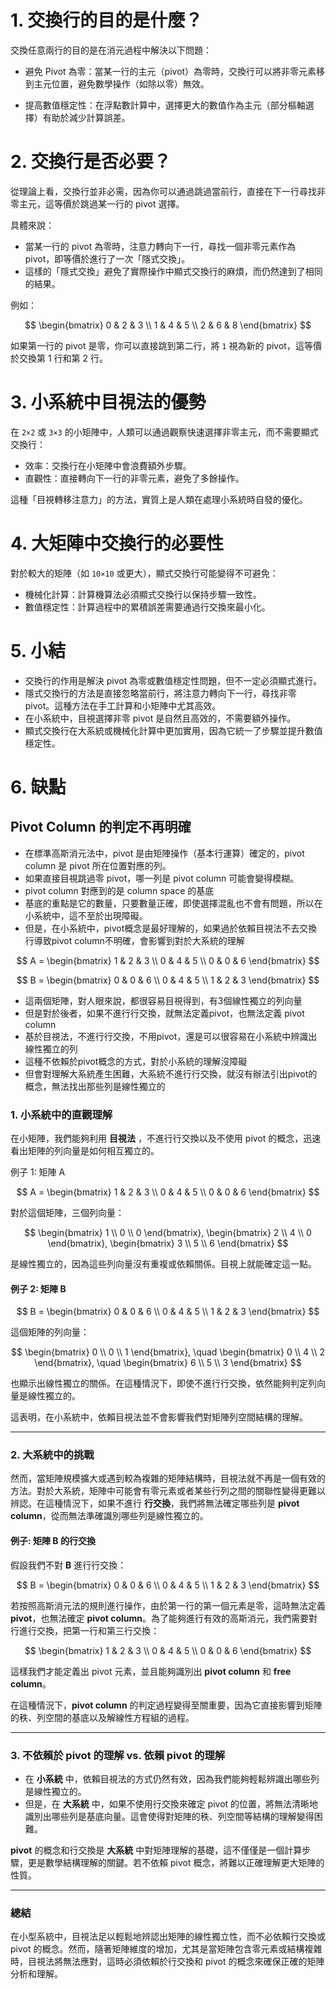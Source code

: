 # 1. 交換行的目的是什麼？

交換任意兩行的目的是在消元過程中解決以下問題：

- 避免 Pivot 為零：當某一行的主元（pivot）為零時，交換行可以將非零元素移到主元位置，避免數學操作（如除以零）無效。

- 提高數值穩定性：在浮點數計算中，選擇更大的數值作為主元（部分樞軸選擇）有助於減少計算誤差。

# 2. 交換行是否必要？

從理論上看，交換行並非必需，因為你可以通過跳過當前行，直接在下一行尋找非零主元，這等價於跳過某一行的 pivot 選擇。

具體來說：

- 當某一行的 pivot 為零時，注意力轉向下一行，尋找一個非零元素作為 pivot，即等價於進行了一次「隱式交換」。
- 這樣的「隱式交換」避免了實際操作中顯式交換行的麻煩，而仍然達到了相同的結果。

例如：

$$
\begin{bmatrix}
0 & 2 & 3 \\
1 & 4 & 5 \\
2 & 6 & 8
\end{bmatrix}
$$

如果第一行的 pivot 是零，你可以直接跳到第二行，將 `1` 視為新的 pivot，這等價於交換第 1 行和第 2 行。

# 3. 小系統中目視法的優勢

在 `2×2` 或 `3×3` 的小矩陣中，人類可以通過觀察快速選擇非零主元，而不需要顯式交換行：

- 效率：交換行在小矩陣中會浪費額外步驟。
- 直觀性：直接轉向下一行的非零元素，避免了多餘操作。

這種「目視轉移注意力」的方法，實質上是人類在處理小系統時自發的優化。

# 4. 大矩陣中交換行的必要性

對於較大的矩陣（如 `10×10` 或更大），顯式交換行可能變得不可避免：

- 機械化計算：計算機算法必須顯式交換行以保持步驟一致性。
- 數值穩定性：計算過程中的累積誤差需要通過行交換來最小化。

# 5. 小結

- 交換行的作用是解決 pivot 為零或數值穩定性問題，但不一定必須顯式進行。
- 隱式交換行的方法是直接忽略當前行，將注意力轉向下一行，尋找非零 pivot。這種方法在手工計算和小矩陣中尤其高效。
- 在小系統中，目視選擇非零 pivot 是自然且高效的，不需要額外操作。
- 顯式交換行在大系統或機械化計算中更加實用，因為它統一了步驟並提升數值穩定性。

# 6. 缺點

## Pivot Column 的判定不再明確
- 在標準高斯消元法中，pivot 是由矩陣操作（基本行運算）確定的，pivot column 是 pivot 所在位置對應的列。
- 如果直接目視跳過零 pivot，哪一列是 pivot column 可能會變得模糊。
- pivot column 對應到的是 column space 的基底
- 基底的重點是它的數量，只要數量正確，即使選擇混亂也不會有問題，所以在小系統中，這不至於出現障礙。
- 但是，在小系統中，pivot概念是最好理解的，如果過於依賴目視法不去交換行導致pivot column不明確，會影響到對於大系統的理解

$$
A = 
\begin{bmatrix}
1 & 2 & 3 \\
0 & 4 & 5 \\
0 & 0 & 6 
\end{bmatrix}
$$

$$
B = 
\begin{bmatrix}
0 & 0 & 6 \\
0 & 4 & 5 \\
1 & 2 & 3 
\end{bmatrix}
$$


- 這兩個矩陣，對人眼來說，都很容易目視得到，有3個線性獨立的列向量
- 但是對於後者，如果不進行行交換，就無法定義pivot，也無法定義 pivot column
- 基於目視法，不進行行交換，不用pivot，還是可以很容易在小系統中辨識出線性獨立的列
- 這種不依賴於pivot概念的方式，對於小系統的理解沒障礙
- 但會對理解大系統產生困難，大系統不進行行交換，就沒有辦法引出pivot的概念，無法找出那些列是線性獨立的



### **1. 小系統中的直觀理解**
在小矩陣，我們能夠利用 **目視法** ，不進行行交換以及不使用 pivot 的概念，迅速看出矩陣的列向量是如何相互獨立的。

例子 1: 矩陣 A

$$
A = 
\begin{bmatrix}
1 & 2 & 3 \\
0 & 4 & 5 \\
0 & 0 & 6 
\end{bmatrix}
$$

對於這個矩陣，三個列向量：

$$
\begin{bmatrix} 1 \\ 0 \\ 0 \end{bmatrix},
\begin{bmatrix} 2 \\ 4 \\ 0 \end{bmatrix},
\begin{bmatrix} 3 \\ 5 \\ 6 \end{bmatrix}
$$

是線性獨立的，因為這些列向量沒有重複或依賴關係。目視上就能確定這一點。

#### 例子 2: 矩陣 B

$$
B = \begin{bmatrix}
0 & 0 & 6 \\
0 & 4 & 5 \\
1 & 2 & 3 
\end{bmatrix}
$$

這個矩陣的列向量：

$$
\begin{bmatrix} 0 \\ 0 \\ 1 \end{bmatrix}, \quad
\begin{bmatrix} 0 \\ 4 \\ 2 \end{bmatrix}, \quad
\begin{bmatrix} 6 \\ 5 \\ 3 \end{bmatrix}
$$

也顯示出線性獨立的關係。在這種情況下，即使不進行行交換，依然能夠判定列向量是線性獨立的。

這表明，在小系統中，依賴目視法並不會影響我們對矩陣列空間結構的理解。

---

### **2. 大系統中的挑戰**
然而，當矩陣規模擴大或遇到較為複雜的矩陣結構時，目視法就不再是一個有效的方法。對於大系統，矩陣中可能會有零元素或者某些行列之間的關聯性變得更難以辨認。在這種情況下，如果不進行 **行交換**，我們將無法確定哪些列是 **pivot column**，從而無法準確識別哪些列是線性獨立的。

#### 例子: 矩陣 B 的行交換
假設我們不對 **B** 進行行交換：

$$
B = \begin{bmatrix}
0 & 0 & 6 \\
0 & 4 & 5 \\
1 & 2 & 3 
\end{bmatrix}
$$

若按照高斯消元法的規則進行操作，由於第一行的第一個元素是零，這時無法定義 **pivot**，也無法確定 **pivot column**。為了能夠進行有效的高斯消元，我們需要對行進行交換，把第一行和第三行交換：

$$
\begin{bmatrix}
1 & 2 & 3 \\
0 & 4 & 5 \\
0 & 0 & 6 
\end{bmatrix}
$$

這樣我們才能定義出 pivot 元素，並且能夠識別出 **pivot column** 和 **free column**。

在這種情況下，**pivot column** 的判定過程變得至關重要，因為它直接影響到矩陣的秩、列空間的基底以及解線性方程組的過程。

---

### **3. 不依賴於 pivot 的理解 vs. 依賴 pivot 的理解**
- 在 **小系統** 中，依賴目視法的方式仍然有效，因為我們能夠輕鬆辨識出哪些列是線性獨立的。
- 但是，在 **大系統** 中，如果不使用行交換來確定 pivot 的位置，將無法清晰地識別出哪些列是基底向量。這會使得對矩陣的秩、列空間等結構的理解變得困難。

**pivot** 的概念和行交換是 **大系統** 中對矩陣理解的基礎，這不僅僅是一個計算步驟，更是數學結構理解的關鍵。若不依賴 pivot 概念，將難以正確理解更大矩陣的性質。

---

### **總結**
在小型系統中，目視法足以輕鬆地辨認出矩陣的線性獨立性，而不必依賴行交換或 pivot 的概念。然而，隨著矩陣維度的增加，尤其是當矩陣包含零元素或結構複雜時，目視法將無法應對，這時必須依賴於行交換和 pivot 的概念來確保正確的矩陣分析和理解。














​




